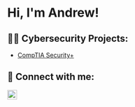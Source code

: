 <h1>Hi, I'm Andrew! </h1>

<h2>👨‍💻 Cybersecurity Projects:</h2>


  - [CompTIA Security+](https://www.credly.com/badges/31b49b3c-3119-467b-a955-5232282606a2/public_url)

<h2> 🤳 Connect with me:</h2>


[<img align="left" alt="Andrew | LinkedIn" width="22px" src="https://cdn.jsdelivr.net/npm/simple-icons@v3/icons/linkedin.svg" />][linkedin]




[linkedin]: https://linkedin.com/in/andrás-klein



